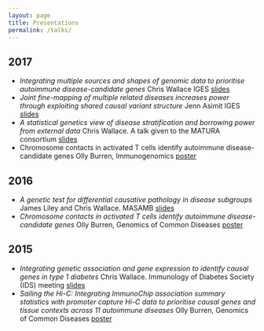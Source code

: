 ```yaml
---
layout: page
title: Presentations
permalink: /talks/
---
```


## 2017

- *Integrating multiple sources and shapes of genomic data to prioritise autoimmune disease-candidate genes* Chris Wallace IGES <a href="https://ndownloader.figshare.com/files/9289894" class="pure-button">slides</a>
- *Joint fine-mapping of multiple  related diseases increases  power through exploiting  shared causal variant structure*  Jenn Asimit IGES <a href="https://doi.org/10.6084/m9.figshare.5396836" class="pure-button">slides</a>
- *A statistical genetics view of disease stratification and borrowing power from external data* Chris Wallace.  A talk given to the MATURA consortium <a href="https://ndownloader.figshare.com/files/8297507" class="pure-button">slides</a>
- Chromosome contacts in activated T cells identify autoimmune disease-candidate genes</a> Olly Burren, Immunogenomics <a href="https://github.com/ollyburren/ollyburren.github.io/raw/master/resources/burren_immunogenomics_2017.pdf" class="pure-button">poster</a>



## 2016

- *A genetic test for differential causative pathology in disease subgroups* James Liley and Chris Wallace. MASAMB <a href="https://ndownloader.figshare.com/files/6294804" class="pure-button">slides</a>
- *Chromosome contacts in activated T cells identify autoimmune disease-candidate genes* Olly Burren, Genomics of Common Diseases <a href="https://github.com/ollyburren/ollyburren.github.io/raw/master/resources/burren_gcd_2016.pdf" class="pure-button">poster</a>



## 2015

- *Integrating genetic association and gene expression to identify causal genes in type 1 diabetes* Chris Wallace. Immunology of Diabetes Society (IDS) meeting <a href="https://ndownloader.figshare.com/files/2038598" class="pure-button">slides</a>
- *Sailing the Hi-C: Integrating ImmunoChip association summary statistics with promoter capture Hi-C data to prioritise causal genes and tissue contexts across 11 autoimmune diseases* Olly Burren, Genomics of Common Diseases <a href="https://github.com/ollyburren/ollyburren.github.io/raw/master/resources/BURREN_GCD2015.pdf" class="pure-button">poster</a>


